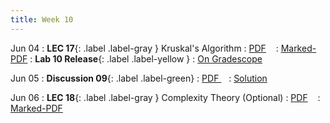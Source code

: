 ```yaml
---
title: Week 10
---
```


Jun 04
: **LEC 17**{: .label .label-gray } Kruskal's Algorithm
  : [PDF](lectures/17-kruskal/Lec17.pdf) &nbsp;&nbsp;
  : [Marked-PDF](lectures/17-kruskal/Lec17-marked.pdf)
: **Lab 10 Release**{: .label .label-yellow } 
  : [On Gradescope](#)

Jun 05
: **Discussion 09**{: .label .label-green}
  : [PDF ](discussion/discussion-09.pdf) &nbsp;&nbsp;
  : [Solution](discussion/discussion-09-marked.pdf)


Jun 06
: **LEC 18**{: .label .label-gray } Complexity Theory (Optional)
  : [PDF](lectures/18-np_completeness/Lec18.pdf) &nbsp;&nbsp;
  : [Marked-PDF](lectures/18-np_completeness/Lec18-marked.pdf)

